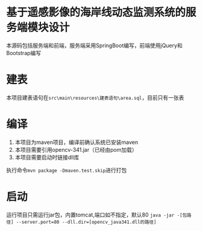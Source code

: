 基于遥感影像的海岸线动态监测系统的服务端模块设计
==========================================================

本源码包括服务端和前端，服务端采用SpringBoot编写，前端使用jQuery和Bootstrap编写

# 建表
本项目建表语句在`src\main\resources\建表语句\area.sql`，目前只有一张表

# 编译
1. 本项目为maven项目，编译前确认系统已安装maven
2. 本项目需要引用opencv-341.jar（已经由pom加载）
3. 本项目需要启动时链接dll库

执行命令`mvn package -Dmaven.test.skip`进行打包
# 启动
运行项目只需运行jar包，内置tomcat,端口如不指定，默认80
`java -jar -[包路径] --server.port=80 --dll.dir=[opencv_java341.dll的路径]`